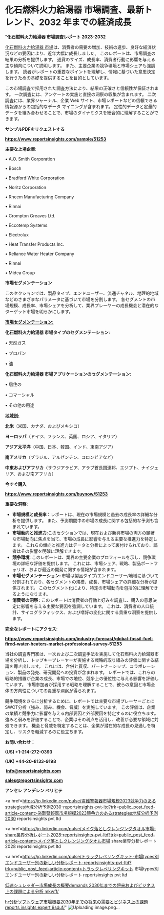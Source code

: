 # 化石燃料火力給湯器 市場調査、最新トレンド、2032 年までの経済成長

"<strong>化石燃料火力給湯器 市場調査レポート 2023-2032</strong>

<a href=https://www.reportsinsights.com/sample/51253>化石燃料火力給湯器 市場</a>は、消費者の需要の増加、技術の進歩、良好な経済状況などの要因により、近年大幅に成長しました。 このレポートは、市場調査の結果の分析を提供します。 通貨のサイズ、成長率、消費者行動に影響を与える主な傾向について説明します。 また、主要企業の競争環境と市場シェアも強調します。 読者がレポートの重要なポイントを理解し、情報に基づいた意思決定を行うための基礎を提供することを目的としています。

この市場調査で採用された調査方法により、結果の正確さと信頼性が保証されます。 一次調査には、アンケートの実施と直接の洞察の収集が含まれます。 二次調査には、業界ジャーナル、企業 Web サイト、市場レポートなどの信頼できる情報源からの包括的なデータ マイニングが含まれます。 定性的データと定量的データを組み合わせることで、市場のダイナミクスを総合的に理解することができます。

<strong><b>サンプルPDFをリクエストする</b></strong>

<a href=https://www.reportsinsights.com/sample/51253><strong><u>https://www.reportsinsights.com/sample/51253</u></strong></a>

<strong>主要な上場企業:</strong>

• A.O. Smith Corporation

• Bosch

• Bradford White Corporation

• Noritz Corporation

• Rheem Manufacturing Company

• Rinnai

• Crompton Greaves Ltd.

• Eccotemp Systems

• Electrolux

• Heat Transfer Products Inc.

• Reliance Water Heater Company

• Rinnai

• Midea Group

<strong>市場セグメンテーション</strong>

このセクションでは、製品タイプ、エンドユーザー、流通チャネル、地理的地域などのさまざまなパラメータに基づいて市場を分割します。 各セグメントの市場規模、成長率、市場シェアを分析して、業界プレーヤーの成長機会と潜在的なターゲット市場を明らかにします。

<strong><u>市場セグメンテーション</u></strong><strong><u>:</u></strong>

<strong>化石燃料火力給湯器 市場タイプのセグメンテーション:</strong>

• 天然ガス

• プロパン

• 油

<strong>化石燃料火力給湯器 市場アプリケーションのセグメンテーション:</strong>

• 居住の

• コマーシャル

• その他の用途

<strong><u>地域別</u></strong><strong><u>:</u></strong>

<strong>北米</strong>（米国、カナダ、およびメキシコ）

<strong>ヨーロッパ</strong>（ドイツ、フランス、英国、ロシア、イタリア）

<strong>アジア太平洋</strong>（中国、日本、韓国、インド、東南アジア）

<strong>南アメリカ</strong>（ブラジル、アルゼンチン、コロンビアなど）

<strong>中東およびアフリカ</strong>（サウジアラビア、アラブ首長国連邦、エジプト、ナイジェリア、および南アフリカ）

<strong>今すぐ購入</strong>

<a href=https://www.reportsinsights.com/buynow/51253><strong><u>https://www.reportsinsights.com/buynow/51253</u></strong></a>

<strong>重要な洞察:</strong>
<ul>
  <li><strong>市場規模と成長率：</strong>レポートは、現在の市場規模と過去の成長率の詳細な分析を提供します。 また、予測期間中の市場の成長に関する包括的な予測も含まれています。</li>
  <li><strong>市場動向と推進力:</strong>このセクションでは、現在および新興市場の両方の顕著な市場動向に焦点を当て、市場の成長に影響を与える主要な推進力を特定します。 これらの傾向と推進力はデータと分析によって裏付けられており、読者はその影響を明確に理解できます。</li>
  <li><strong>競争環境</strong>: このレポートは、業界の主要企業のプロフィールを示し、競争環境の詳細な評価を提供します。 これには、市場シェア、戦略、製品ポートフォリオ、および最近の開発に関する情報が含まれます。</li>
  <li><strong>市場セグメンテーション: </strong>市場は製品タイプ/エンドユーザー/地域に基づいて分割されており、各セグメントの規模、成長、市場シェアの詳細な分析が提供されます。 このセグメント化により、特定の市場動向を包括的に理解できるようになります。</li>
  <li><strong>消費者の洞察 : </strong>このレポートは消費者の行動と好みを調査し、購入の意思決定に影響を与える主要な要因を強調しています。 これは、消費者の人口統計、サイコグラフィックス、および嗜好の変化に関する貴重な洞察を提供します。</li>
</ul>
<strong>完全なレポートにアクセス:</strong>

<a href=https://www.reportsinsights.com/industry-forecast/global-fossil-fuel-fired-water-heaters-market-professional-survey-51253><strong><u><b>https://www.reportsinsights.com/industry-forecast/global-fossil-fuel-fired-water-heaters-market-professional-survey-51253</b></u></strong></a>

当社の調査専門家は、一次および二次調査手法を実施して化石燃料火力給湯器市場を分析し、トップキープレーヤーが実施する戦略的取り組みの評価に関する結論を導き出します。 これには、合併と買収、パートナーシップ、コラボレーション、製品の発売、研究開発への投資が含まれます。 レポートでは、これらの戦略的措置が企業の成長、市場での地位、競争上の優位性に与える影響を評価しています。 市場参加者が採用する戦略を理解することで、彼らの意図と市場全体の方向性についての貴重な洞察が得られます。

競争環境をさらに分析するために、レポートでは主要な市場プレーヤーごとにSWOT分析（強み、弱み、機会、脅威）を実施しています。 この評価は、企業の業績と競争力に影響を与える内部要因と外部要因を特定するのに役立ちます。 強みと弱みを評価することで、企業はその利点を活用し、改善が必要な領域に対処できます。 機会と脅威を特定することは、企業が潜在的な成長の見通しを特定し、リスクを軽減するのに役立ちます。

<strong>お問い合わせ：</strong>

<strong>(US) +1-214-272-0393</strong>

<strong>(UK) +44-20-8133-9198</strong>

<strong> </strong><a href=info@reportsinsights.com><strong><u>info@reportsinsights.com</u></strong></a>

<a href=sales@reportsinsights.com><strong><u>sales@reportsinsights.com</u></strong></a>

<strong>アンセレ アンデレン ベリヒテ</strong>

<a href=https://jp.linkedin.com/pulse/盗難警報器市場規模2023競争力のあるstrategies地域分析予測2030-reportsinsights-pvt-ltd?trk=public_post_feed-article-content>盗難警報器市場規模2023競争力のあるstrategies地域分析予測2030 reportsinsights pvt ltd</a>

<a href=https://jp.linkedin.com/pulse/メイク落としクレンジングタオル市場-share業界分析レポート2028-reportsinsights-pvt-ltd?trk=public_post_feed-article-content>メイク落としクレンジングタオル市場 share業界分析レポート2028 reportsinsights pvt ltd</a>

<a href=https://jp.linkedin.com/pulse/トラックレベリングキット-市場types別エンドユーザー別の新しい分析レポート-reportsinsights-pvt-ltd?trk=public_post_feed-article-content>トラックレベリングキット 市場types別エンドユーザー別の新しい分析レポート reportsinsights pvt ltd</a>

<a href=https://www.linkedin.com/pulse/低速シュレッダー市場成長の概要demands-2030年までの将来およびビジネス上の課題による分析-mkwff/>低速シュレッダー市場成長の概要demands 2030年までの将来およびビジネス上の課題による分析 mkwff/</a>

<a href=https://www.linkedin.com/pulse/hr分析ソフトウェア市場概要2030年までの将来の需要とビジネス上の課題-reports-insights-expert-9sduf/>hr分析ソフトウェア市場概要2030年までの将来の需要とビジネス上の課題 reports insights expert 9sduf/</a>"
![Uploading image.png…]()
